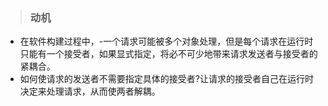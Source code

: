 > ### 动机
* 在软件构建过程中，-一个请求可能被多个对象处理，但是每个请求在运行时只能有一个接受者，如果显式指定，将必不可少地带来请求发送者与接受者的紧耦合。
* 如何使请求的发送者不需要指定具体的接受者?让请求的接受者自己在运行时决定来处理请求，从而使两者解耦。
